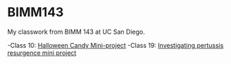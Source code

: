 # BIMM143

My classwork from BIMM 143 at UC San Diego.

-Class 10: [Halloween Candy Mini-project](https://github.com/kmrojas11/bimm143_github/blob/main/Halloween%20Candy%20Mini-Project/Halloween%20Mini-Project/Halloween%20Mini-Project.qmd)
-Class 19: [Investigating pertussis resurgence mini project](https://github.com/kmrojas11/bimm143_github/blob/main/class19/class19.qmd) 
